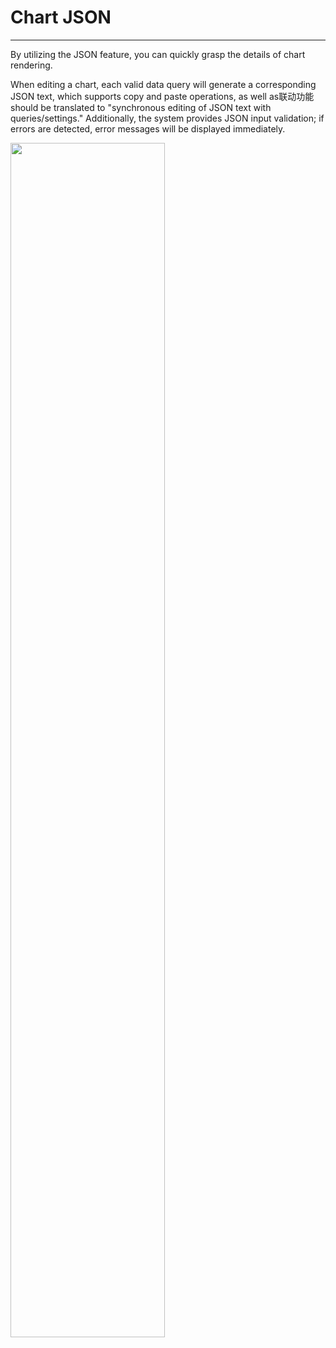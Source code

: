# Chart JSON
---

By utilizing the JSON feature, you can quickly grasp the details of chart rendering.

When editing a chart, each valid data query will generate a corresponding JSON text, which supports copy and paste operations, as well as联动功能 should be translated to "synchronous editing of JSON text with queries/settings." Additionally, the system provides JSON input validation; if errors are detected, error messages will be displayed immediately.

<img src="../../img/chart-json.png" width="70%" >